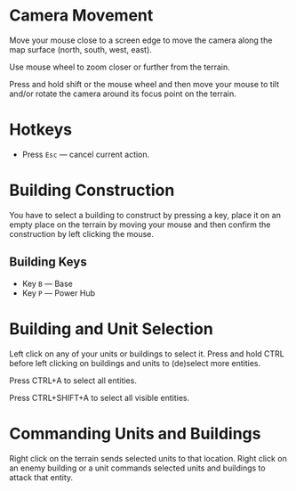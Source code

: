 # Camera Movement

Move your mouse close to a screen edge to move the camera along the map surface
(north, south, west, east).

Use mouse wheel to zoom closer or further from the terrain.

Press and hold shift or the mouse wheel and then move your mouse to tilt and/or
rotate the camera around its focus point on the terrain.

# Hotkeys

* Press `Esc` — cancel current action.

# Building Construction

You have to select a building to construct by pressing a key, place it on an
empty place on the terrain by moving your mouse and then confirm the
construction by left clicking the mouse.

## Building Keys

* Key `B` — Base
* Key `P` — Power Hub

# Building and Unit Selection

Left click on any of your units or buildings to select it. Press and hold CTRL
before left clicking on buildings and units to (de)select more entities.

Press CTRL+A to select all entities.

Press CTRL+SHIFT+A to select all visible entities.

# Commanding Units and Buildings

Right click on the terrain sends selected units to that location. Right click
on an enemy building or a unit commands selected units and buildings to attack
that entity.
